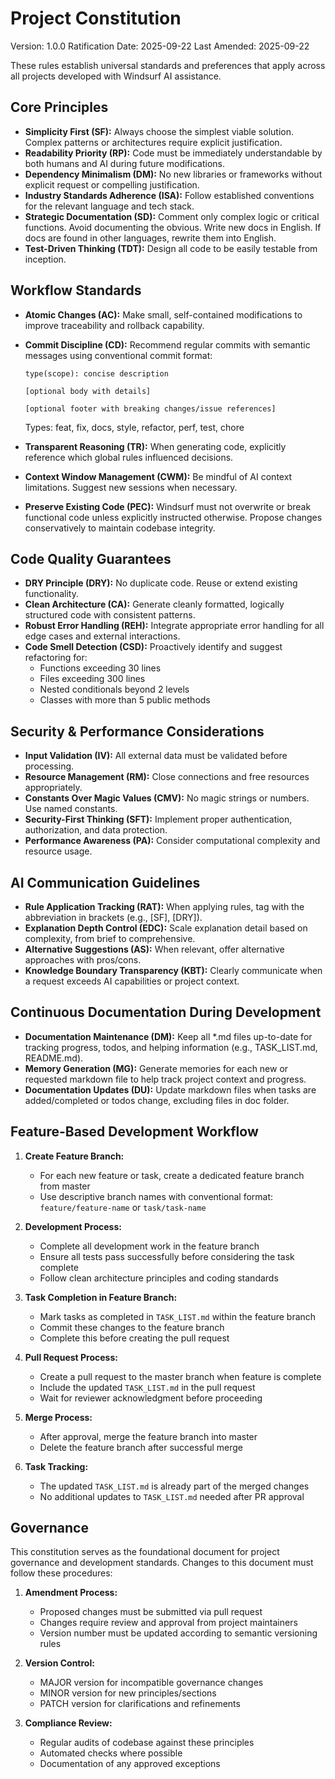 <!--
Sync Impact Report
Version change: none → 1.0.0 (Initial version)
Modified principles: Initial creation - all principles
Added sections:
- Core Principles
- Workflow Standards
- Code Quality Guarantees
- Security & Performance Considerations
- AI Communication Guidelines
- Continuous Documentation
- Feature-Based Development Workflow

Templates requiring updates:
⚠ .specify/templates/plan-template.md
⚠ .specify/templates/spec-template.md
⚠ .specify/templates/tasks-template.md
⚠ .specify/templates/commands/*.md

No deferred placeholders or TODOs.
-->

# Project Constitution

Version: 1.0.0
Ratification Date: 2025-09-22
Last Amended: 2025-09-22

These rules establish universal standards and preferences that apply across all projects developed with Windsurf AI assistance.

## Core Principles

- **Simplicity First (SF):** Always choose the simplest viable solution. Complex patterns or architectures require explicit justification.
- **Readability Priority (RP):** Code must be immediately understandable by both humans and AI during future modifications.
- **Dependency Minimalism (DM):** No new libraries or frameworks without explicit request or compelling justification.
- **Industry Standards Adherence (ISA):** Follow established conventions for the relevant language and tech stack.
- **Strategic Documentation (SD):** Comment only complex logic or critical functions. Avoid documenting the obvious. Write new docs in English. If docs are found in other languages, rewrite them into English.
- **Test-Driven Thinking (TDT):** Design all code to be easily testable from inception.

## Workflow Standards

- **Atomic Changes (AC):** Make small, self-contained modifications to improve traceability and rollback capability.
- **Commit Discipline (CD):** Recommend regular commits with semantic messages using conventional commit format:

  ```
  type(scope): concise description

  [optional body with details]

  [optional footer with breaking changes/issue references]
  ```

  Types: feat, fix, docs, style, refactor, perf, test, chore

- **Transparent Reasoning (TR):** When generating code, explicitly reference which global rules influenced decisions.
- **Context Window Management (CWM):** Be mindful of AI context limitations. Suggest new sessions when necessary.
- **Preserve Existing Code (PEC):** Windsurf must not overwrite or break functional code unless explicitly instructed otherwise. Propose changes conservatively to maintain codebase integrity.

## Code Quality Guarantees

- **DRY Principle (DRY):** No duplicate code. Reuse or extend existing functionality.
- **Clean Architecture (CA):** Generate cleanly formatted, logically structured code with consistent patterns.
- **Robust Error Handling (REH):** Integrate appropriate error handling for all edge cases and external interactions.
- **Code Smell Detection (CSD):** Proactively identify and suggest refactoring for:
  - Functions exceeding 30 lines
  - Files exceeding 300 lines
  - Nested conditionals beyond 2 levels
  - Classes with more than 5 public methods

## Security & Performance Considerations

- **Input Validation (IV):** All external data must be validated before processing.
- **Resource Management (RM):** Close connections and free resources appropriately.
- **Constants Over Magic Values (CMV):** No magic strings or numbers. Use named constants.
- **Security-First Thinking (SFT):** Implement proper authentication, authorization, and data protection.
- **Performance Awareness (PA):** Consider computational complexity and resource usage.

## AI Communication Guidelines

- **Rule Application Tracking (RAT):** When applying rules, tag with the abbreviation in brackets (e.g., [SF], [DRY]).
- **Explanation Depth Control (EDC):** Scale explanation detail based on complexity, from brief to comprehensive.
- **Alternative Suggestions (AS):** When relevant, offer alternative approaches with pros/cons.
- **Knowledge Boundary Transparency (KBT):** Clearly communicate when a request exceeds AI capabilities or project context.

## Continuous Documentation During Development

- **Documentation Maintenance (DM):** Keep all \*.md files up-to-date for tracking progress, todos, and helping information (e.g., TASK_LIST.md, README.md).
- **Memory Generation (MG):** Generate memories for each new or requested markdown file to help track project context and progress.
- **Documentation Updates (DU):** Update markdown files when tasks are added/completed or todos change, excluding files in doc folder.

## Feature-Based Development Workflow

1. **Create Feature Branch:**

   - For each new feature or task, create a dedicated feature branch from master
   - Use descriptive branch names with conventional format: `feature/feature-name` or `task/task-name`

2. **Development Process:**

   - Complete all development work in the feature branch
   - Ensure all tests pass successfully before considering the task complete
   - Follow clean architecture principles and coding standards

3. **Task Completion in Feature Branch:**

   - Mark tasks as completed in `TASK_LIST.md` within the feature branch
   - Commit these changes to the feature branch
   - Complete this before creating the pull request

4. **Pull Request Process:**

   - Create a pull request to the master branch when feature is complete
   - Include the updated `TASK_LIST.md` in the pull request
   - Wait for reviewer acknowledgment before proceeding

5. **Merge Process:**

   - After approval, merge the feature branch into master
   - Delete the feature branch after successful merge

6. **Task Tracking:**
   - The updated `TASK_LIST.md` is already part of the merged changes
   - No additional updates to `TASK_LIST.md` needed after PR approval

## Governance

This constitution serves as the foundational document for project governance and development standards. Changes to this document must follow these procedures:

1. **Amendment Process:**

   - Proposed changes must be submitted via pull request
   - Changes require review and approval from project maintainers
   - Version number must be updated according to semantic versioning rules

2. **Version Control:**

   - MAJOR version for incompatible governance changes
   - MINOR version for new principles/sections
   - PATCH version for clarifications and refinements

3. **Compliance Review:**
   - Regular audits of codebase against these principles
   - Automated checks where possible
   - Documentation of any approved exceptions
